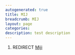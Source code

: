 ```yaml
---
autogenerated: true
title: MIJ
breadcrumb: MIJ
layout: page
categories: 
description: test description
---
```


1.  REDIRECT [Miji](Miji)
